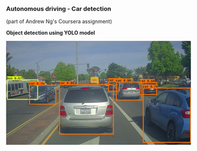 ### Autonomous driving - Car detection
(part of Andrew Ng's Coursera assignment)

**Object detection using YOLO model**


<img src="images/out.png" style="width:550px">
